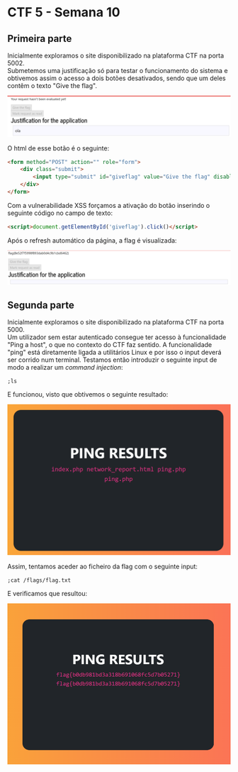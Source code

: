# CTF 5 - Semana 10

## Primeira parte

Inicialmente exploramos o site disponibilizado na plataforma CTF na porta 5002. <br>
Submetemos uma justificação só para testar o funcionamento do sistema e obtivemos assim o acesso a dois botões desativados, sendo que um deles contêm o texto "Give the flag".

![Aspecto inicial do site](../Images/ctf5task1a.png)

O html de esse botão é o seguinte:

```html
<form method="POST" action="" role="form">
    <div class="submit">  
        <input type="submit" id="giveflag" value="Give the flag" disabled="">  
    </div>
</form>
```

Com a vulnerabilidade XSS forçamos a ativação do botão inserindo o seguinte código no campo de texto:

```html
<script>document.getElementById('giveflag').click()</script> 
```

Após o refresh automático da página, a flag é visualizada:

![XSS Attack 1](../Images/ctf5task1b.png)

## Segunda parte

Inicialmente exploramos o site disponibilizado na plataforma CTF na porta 5000. <br>
Um utilizador sem estar autenticado consegue ter acesso à funcionalidade "Ping a host", o que no contexto do CTF faz sentido. A funcionalidade "ping" está diretamente ligada a utilitários Linux e por isso o input deverá ser corrido num terminal. Testamos então introduzir o seguinte input de modo a realizar um *command injection*:

```note
;ls
```

E funcionou, visto que obtivemos o seguinte resultado:

![Ping](../Images/ctf5task2a.png)

Assim, tentamos aceder ao ficheiro da flag com o seguinte input:
```note
;cat /flags/flag.txt
```

E verificamos que resultou:

![XSS Attack 2](../Images/ctf5task2b.png)
